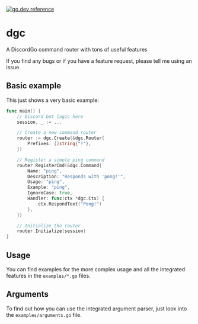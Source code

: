 [![go.dev reference](https://img.shields.io/badge/go.dev-reference-007d9c?logo=go&logoColor=white)](https://pkg.go.dev/github.com/Lukaesebrot/dgc)

# dgc
A DiscordGo command router with tons of useful features

If you find any bugs or if you have a feature request, please tell me using an issue.


## Basic example
This just shows a very basic example:
```go
func main() {
    // Discord bot logic here
    session, _ := ...

    // Create a new command router
    router := dgc.Create(&dgc.Router{
        Prefixes: []string{"!"},
    })

    // Register a simple ping command
    router.RegisterCmd(&dgc.Command{
        Name: "ping",
        Description: "Responds with 'pong!'",
        Usage: "ping",
        Example: "ping",
        IgnoreCase: true,
        Handler: func(ctx *dgc.Ctx) {
            ctx.RespondText("Pong!")
        },
    })

    // Initialize the router
    router.Initialize(session)
}
```

## Usage
You can find examples for the more complex usage and all the integrated features in the `examples/*.go` files.

## Arguments
To find out how you can use the integrated argument parser, just look into the `examples/arguments.go` file.
